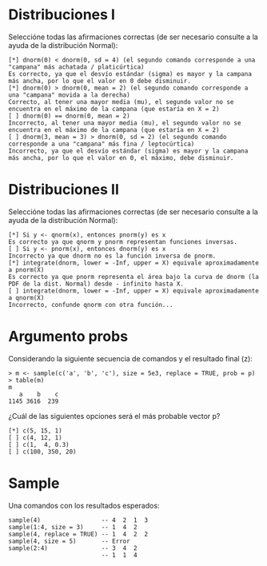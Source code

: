 
# Distribuciones I

Seleccióne todas las afirmaciones correctas (de ser necesario consulte a la ayuda de la distribución Normal):

    [*] dnorm(0) < dnorm(0, sd = 4) (el segundo comando corresponde a una "campana" más achatada / platicúrtica)
    Es correcto, ya que el desvío estándar (sigma) es mayor y la campana más ancha, por lo que el valor en 0 debe disminuir.
    [*] dnorm(0) > dnorm(0, mean = 2) (el segundo comando corresponde a una "campana" movida a la derecha)
    Correcto, al tener una mayor media (mu), el segundo valor no se encuentra en el máximo de la campana (que estaría en X = 2)
    [ ] dnorm(0) == dnorm(0, mean = 2)
    Incorrecto, al tener una mayor media (mu), el segundo valor no se encuentra en el máximo de la campana (que estaría en X = 2)
    [ ] dnorm(3, mean = 3) > dnorm(0, sd = 2) (el segundo comando corresponde a una "campana" más fina / leptocúrtica)
    Incorrecto, ya que el desvío estándar (sigma) es mayor y la campana más ancha, por lo que el valor en 0, el máximo, debe disminuir.

# Distribuciones II

Seleccióne todas las afirmaciones correctas (de ser necesario consulte a la ayuda de la distribución Normal):

    [*] Si y <- qnorm(x), entonces pnorm(y) es x
    Es correcto ya que qnorm y pnorm representan funciones inversas.
    [ ] Si y <- pnorm(x), entonces dnorm(y) es x
    Incorrecto ya que dnorm no es la función inversa de pnorm.
    [*] integrate(dnorm, lower = -Inf, upper = X) equivale aproximadamente a pnorm(X)
    Es correcto ya que pnorm representa el área bajo la curva de dnorm (la PDF de la dist. Normal) desde - infinito hasta X.
    [ ] integrate(dnorm, lower = -Inf, upper = X) equivale aproximadamente a qnorm(X)
    Incorrecto, confunde qnorm con otra función...

# Argumento probs

Considerando la siguiente secuencia de comandos y el resultado final (z):

    > m <- sample(c('a', 'b', 'c'), size = 5e3, replace = TRUE, prob = p)
    > table(m)
    m
       a    b    c
    1145 3616  239

¿Cuál de las siguientes opciones será el más probable vector p?

    [*] c(5, 15, 1)
    [ ] c(4, 12, 1)
    [ ] c(1,  4, 0.3)
    [ ] c(100, 350, 20)

# Sample

Una comandos con los resultados esperados:

    sample(4)                 -- 4  2  1  3
    sample(1:4, size = 3)     -- 1  4  2
    sample(4, replace = TRUE) -- 1  4  2  2
    sample(4, size = 5)       -- Error
    sample(2:4)               -- 3  4  2
                              -- 1  1  4
